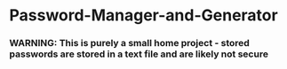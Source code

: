 # Password-Manager-and-Generator

### **WARNING:** This is purely a small home project - stored passwords are stored in a text file and are likely not secure